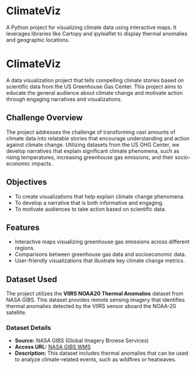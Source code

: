# ClimateViz
A Python project for visualizing climate data using interactive maps. It leverages libraries like Cartopy and ipyleaflet to display thermal anomalies and geographic locations.

# ClimateViz

A data visualization project that tells compelling climate stories based on scientific data from the US Greenhouse Gas Center. This project aims to educate the general audience about climate change and motivate action through engaging narratives and visualizations.

## Challenge Overview

The project addresses the challenge of transforming vast amounts of climate data into relatable stories that encourage understanding and action against climate change. Utilizing datasets from the US GHG Center, we develop narratives that explain significant climate phenomena, such as rising temperatures, increasing greenhouse gas emissions, and their socio-economic impacts.

## Objectives

- To create visualizations that help explain climate change phenomena.
- To develop a narrative that is both informative and engaging.
- To motivate audiences to take action based on scientific data.

## Features

- Interactive maps visualizing greenhouse gas emissions across different regions.
- Comparisons between greenhouse gas data and socioeconomic data.
- User-friendly visualizations that illustrate key climate change metrics.

## Dataset Used

The project utilizes the **VIIRS NOAA20 Thermal Anomalies** dataset from NASA GIBS. This dataset provides remote sensing imagery that identifies thermal anomalies detected by the VIIRS sensor aboard the NOAA-20 satellite. 

### Dataset Details
- **Source:** NASA GIBS (Global Imagery Browse Services)
- **Access URL:** [NASA GIBS WMS](https://gibs.earthdata.nasa.gov/wms/epsg4326/best/wms.cgi)
- **Description:** This dataset includes thermal anomalies that can be used to analyze climate-related events, such as wildfires or heatwaves.



